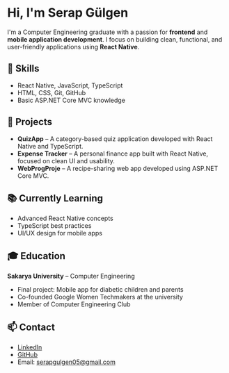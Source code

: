 # Hi, I'm Serap Gülgen

I'm a Computer Engineering graduate with a passion for **frontend** and **mobile application development**. I focus on building clean, functional, and user-friendly applications using **React Native**.

## 🔧 Skills
- React Native, JavaScript, TypeScript
- HTML, CSS, Git, GitHub
- Basic ASP.NET Core MVC knowledge

## 🧪 Projects
- **QuizApp** – A category-based quiz application developed with React Native and TypeScript.
- **Expense Tracker** – A personal finance app built with React Native, focused on clean UI and usability.
- **WebProgProje** – A recipe-sharing web app developed using ASP.NET Core MVC.

## 📚 Currently Learning
- Advanced React Native concepts
- TypeScript best practices
- UI/UX design for mobile apps

## 🎓 Education
**Sakarya University** – Computer Engineering  
- Final project: Mobile app for diabetic children and parents  
- Co-founded Google Women Techmakers at the university  
- Member of Computer Engineering Club

## 📫 Contact
- [LinkedIn](https://www.linkedin.com/in/serapgulgen)
- [GitHub](https://github.com/SerapG)
- Email: serapgulgen05@gmail.com
